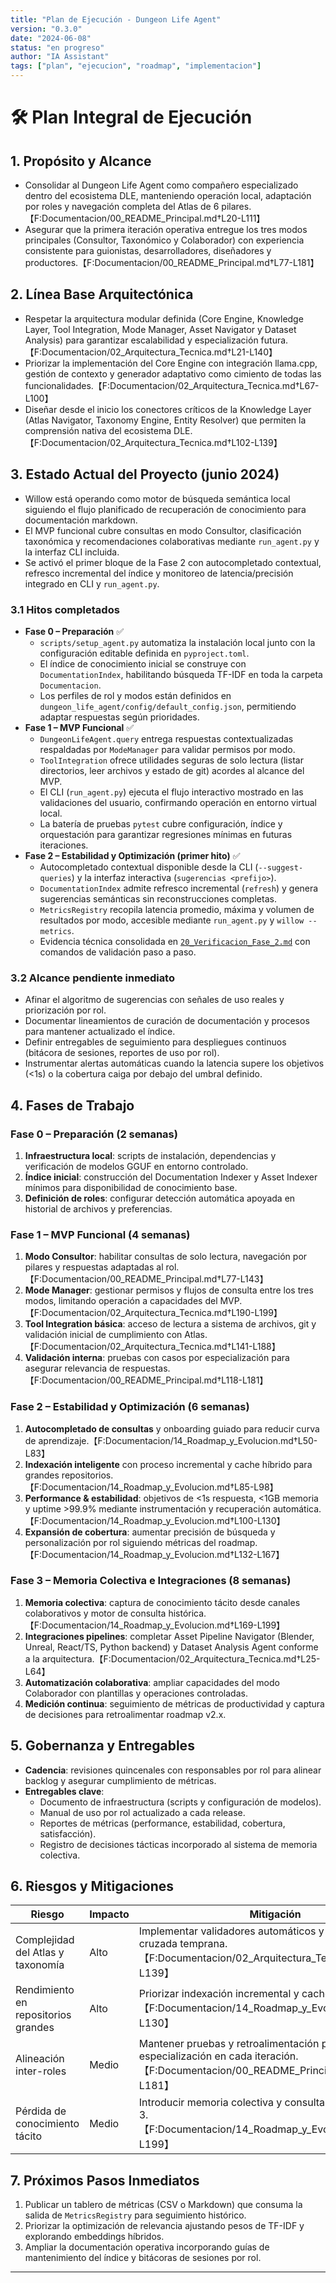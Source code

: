 ```yaml
---
title: "Plan de Ejecución - Dungeon Life Agent"
version: "0.3.0"
date: "2024-06-08"
status: "en progreso"
author: "IA Assistant"
tags: ["plan", "ejecucion", "roadmap", "implementacion"]
---
```


# 🛠️ Plan Integral de Ejecución

## 1. Propósito y Alcance
- Consolidar al Dungeon Life Agent como compañero especializado dentro del ecosistema DLE, manteniendo operación local, adaptación por roles y navegación completa del Atlas de 6 pilares.【F:Documentacion/00_README_Principal.md†L20-L111】
- Asegurar que la primera iteración operativa entregue los tres modos principales (Consultor, Taxonómico y Colaborador) con experiencia consistente para guionistas, desarrolladores, diseñadores y productores.【F:Documentacion/00_README_Principal.md†L77-L181】

## 2. Línea Base Arquitectónica
- Respetar la arquitectura modular definida (Core Engine, Knowledge Layer, Tool Integration, Mode Manager, Asset Navigator y Dataset Analysis) para garantizar escalabilidad y especialización futura.【F:Documentacion/02_Arquitectura_Tecnica.md†L21-L140】
- Priorizar la implementación del Core Engine con integración llama.cpp, gestión de contexto y generador adaptativo como cimiento de todas las funcionalidades.【F:Documentacion/02_Arquitectura_Tecnica.md†L67-L100】
- Diseñar desde el inicio los conectores críticos de la Knowledge Layer (Atlas Navigator, Taxonomy Engine, Entity Resolver) que permiten la comprensión nativa del ecosistema DLE.【F:Documentacion/02_Arquitectura_Tecnica.md†L102-L139】

## 3. Estado Actual del Proyecto (junio 2024)
- Willow está operando como motor de búsqueda semántica local siguiendo el flujo planificado de recuperación de conocimiento para documentación markdown.
- El MVP funcional cubre consultas en modo Consultor, clasificación taxonómica y recomendaciones colaborativas mediante `run_agent.py` y la interfaz CLI incluida.
- Se activó el primer bloque de la Fase 2 con autocompletado contextual, refresco incremental del índice y monitoreo de latencia/precisión integrado en CLI y `run_agent.py`.

### 3.1 Hitos completados
- **Fase 0 – Preparación** ✅
  - `scripts/setup_agent.py` automatiza la instalación local junto con la configuración editable definida en `pyproject.toml`.
  - El índice de conocimiento inicial se construye con `DocumentationIndex`, habilitando búsqueda TF-IDF en toda la carpeta `Documentacion`.
  - Los perfiles de rol y modos están definidos en `dungeon_life_agent/config/default_config.json`, permitiendo adaptar respuestas según prioridades.
- **Fase 1 – MVP Funcional** ✅
  - `DungeonLifeAgent.query` entrega respuestas contextualizadas respaldadas por `ModeManager` para validar permisos por modo.
  - `ToolIntegration` ofrece utilidades seguras de solo lectura (listar directorios, leer archivos y estado de git) acordes al alcance del MVP.
  - El CLI (`run_agent.py`) ejecuta el flujo interactivo mostrado en las validaciones del usuario, confirmando operación en entorno virtual local.
  - La batería de pruebas `pytest` cubre configuración, índice y orquestación para garantizar regresiones mínimas en futuras iteraciones.
- **Fase 2 – Estabilidad y Optimización (primer hito)** ✅
  - Autocompletado contextual disponible desde la CLI (`--suggest-queries`) y la interfaz interactiva (`sugerencias <prefijo>`).
  - `DocumentationIndex` admite refresco incremental (`refresh`) y genera sugerencias semánticas sin reconstrucciones completas.
  - `MetricsRegistry` recopila latencia promedio, máxima y volumen de resultados por modo, accesible mediante `run_agent.py` y `willow --metrics`.
  - Evidencia técnica consolidada en [`20_Verificacion_Fase_2.md`](./20_Verificacion_Fase_2.md) con comandos de validación paso a paso.

### 3.2 Alcance pendiente inmediato
- Afinar el algoritmo de sugerencias con señales de uso reales y priorización por rol.
- Documentar lineamientos de curación de documentación y procesos para mantener actualizado el índice.
- Definir entregables de seguimiento para despliegues continuos (bitácora de sesiones, reportes de uso por rol).
- Instrumentar alertas automáticas cuando la latencia supere los objetivos (<1s) o la cobertura caiga por debajo del umbral definido.

## 4. Fases de Trabajo
### Fase 0 – Preparación (2 semanas)
1. **Infraestructura local**: scripts de instalación, dependencias y verificación de modelos GGUF en entorno controlado.
2. **Índice inicial**: construcción del Documentation Indexer y Asset Indexer mínimos para disponibilidad de conocimiento base.
3. **Definición de roles**: configurar detección automática apoyada en historial de archivos y preferencias.

### Fase 1 – MVP Funcional (4 semanas)
1. **Modo Consultor**: habilitar consultas de solo lectura, navegación por pilares y respuestas adaptadas al rol.【F:Documentacion/00_README_Principal.md†L77-L143】
2. **Mode Manager**: gestionar permisos y flujos de consulta entre los tres modos, limitando operación a capacidades del MVP.【F:Documentacion/02_Arquitectura_Tecnica.md†L190-L199】
3. **Tool Integration básica**: acceso de lectura a sistema de archivos, git y validación inicial de cumplimiento con Atlas.【F:Documentacion/02_Arquitectura_Tecnica.md†L141-L188】
4. **Validación interna**: pruebas con casos por especialización para asegurar relevancia de respuestas.【F:Documentacion/00_README_Principal.md†L118-L181】

### Fase 2 – Estabilidad y Optimización (6 semanas)
1. **Autocompletado de consultas** y onboarding guiado para reducir curva de aprendizaje.【F:Documentacion/14_Roadmap_y_Evolucion.md†L50-L83】
2. **Indexación inteligente** con proceso incremental y cache híbrido para grandes repositorios.【F:Documentacion/14_Roadmap_y_Evolucion.md†L85-L98】
3. **Performance & estabilidad**: objetivos de <1s respuesta, <1GB memoria y uptime >99.9% mediante instrumentación y recuperación automática.【F:Documentacion/14_Roadmap_y_Evolucion.md†L100-L130】
4. **Expansión de cobertura**: aumentar precisión de búsqueda y personalización por rol siguiendo métricas del roadmap.【F:Documentacion/14_Roadmap_y_Evolucion.md†L132-L167】

### Fase 3 – Memoria Colectiva e Integraciones (8 semanas)
1. **Memoria colectiva**: captura de conocimiento tácito desde canales colaborativos y motor de consulta histórica.【F:Documentacion/14_Roadmap_y_Evolucion.md†L169-L199】
2. **Integraciones pipelines**: completar Asset Pipeline Navigator (Blender, Unreal, React/TS, Python backend) y Dataset Analysis Agent conforme a la arquitectura.【F:Documentacion/02_Arquitectura_Tecnica.md†L25-L64】
3. **Automatización colaborativa**: ampliar capacidades del modo Colaborador con plantillas y operaciones controladas.
4. **Medición continua**: seguimiento de métricas de productividad y captura de decisiones para retroalimentar roadmap v2.x.

## 5. Gobernanza y Entregables
- **Cadencia**: revisiones quincenales con responsables por rol para alinear backlog y asegurar cumplimiento de métricas.
- **Entregables clave**:
  - Documento de infraestructura (scripts y configuración de modelos).
  - Manual de uso por rol actualizado a cada release.
  - Reportes de métricas (performance, estabilidad, cobertura, satisfacción).
  - Registro de decisiones tácticas incorporado al sistema de memoria colectiva.

## 6. Riesgos y Mitigaciones
| Riesgo | Impacto | Mitigación |
|--------|---------|------------|
| Complejidad del Atlas y taxonomía | Alto | Implementar validadores automáticos y documentación cruzada temprana.【F:Documentacion/02_Arquitectura_Tecnica.md†L102-L139】 |
| Rendimiento en repositorios grandes | Alto | Priorizar indexación incremental y caches desde Fase 2.【F:Documentacion/14_Roadmap_y_Evolucion.md†L85-L130】 |
| Alineación inter-roles | Medio | Mantener pruebas y retroalimentación por especialización en cada iteración.【F:Documentacion/00_README_Principal.md†L118-L181】 |
| Pérdida de conocimiento tácito | Medio | Introducir memoria colectiva y consulta histórica en Fase 3.【F:Documentacion/14_Roadmap_y_Evolucion.md†L169-L199】 |

## 7. Próximos Pasos Inmediatos
1. Publicar un tablero de métricas (CSV o Markdown) que consuma la salida de `MetricsRegistry` para seguimiento histórico.
2. Priorizar la optimización de relevancia ajustando pesos de TF-IDF y explorando embeddings híbridos.
3. Ampliar la documentación operativa incorporando guías de mantenimiento del índice y bitácoras de sesiones por rol.

---
